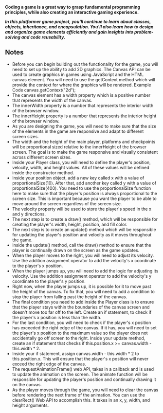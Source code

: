 **Coding a game is a great way to grasp fundamental programming principles, while also creating an interactive gaming experience.**

**_In this platformer game project, you'll continue to learn about classes, objects, inheritance, and encapsulation. You'll also learn how to design and organize game elements efficiently and gain insights into problem-solving and code reusability._**

## Notes

- Before you can begin building out the functionality for the game, you will need to set up the ability to add 2D graphics.
  The Canvas API can be used to create graphics in games using JavaScript and the HTML canvas element.
  You will need to use the getContext method which will provide the context for where the graphics will be rendered.
  Example Code
  canvas.getContext("2d");
- The canvas element has a width property which is a positive number that represents the width of the canvas.
- The innerWidth property is a number that represents the interior width of the browser window.
- The innerHeight property is a number that represents the interior height of the browser window.
- As you are designing the game, you will need to make sure that the size of the elements in the game are responsive and adapt to different screen sizes.
- The width and the height of the main player, platforms and checkpoints will be proportional sized relative to the innerHeight of the browser screen. The goal is to make the game responsive and visually consistent across different screen sizes.
- Inside your Player class, you will need to define the player's position, velocity, width, and height values. All of these values will be defined inside the constructor method.
- Inside your position object, add a new key called x with a value of proportionalSize(10). After that, add another key called y with a value of proportionalSize(400).
  You need to use the proportionalSize function here to make sure that the player's position is always proportional to the screen size. This is important because you want the player to be able to move around the screen regardless of the screen size.
- The velocity property will be used to store the player's speed in the x and y directions.
- The next step is to create a draw() method, which will be responsible for creating the player's width, height, position, and fill color.
- The next step is to create an update() method which will be responsible for updating the player's position and velocity as it moves throughout the game.
- Inside the update() method, call the draw() method to ensure that the player is continually drawn on the screen as the game updates.
- When the player moves to the right, you will need to adjust its velocity. Use the addition assignment operator to add the velocity's x coordinate to the player's x position.
- When the player jumps up, you will need to add the logic for adjusting its velocity. Use the addition assignment operator to add the velocity's y coordinate to the player's y position.
- Right now, when the player jumps up, it is possible for it to move past the height of the canvas. To fix that, you will need to add a condition to stop the player from falling past the height of the canvas.
- The final condition you need to add inside the Player class is to ensure that the player stays within the boundaries of the canvas screen and doesn't move too far off to the left. Create an if statement, to check if the player's x position is less than the width.
- For the last condition, you will need to check if the player's x position has exceeded the right edge of the canvas. If it has, you will need to set the player's x position to the maximum value so the player does not accidentally go off screen to the right. Inside your update method, create an if statement that checks if this.position.x >= canvas.width - this.width \* 2.
- Inside your if statement, assign canvas.width - this.width \* 2 to this.position.x. This will ensure that the player's x position will never exceed the right edge of the canvas.
- The requestAnimationFrame() web API, takes in a callback and is used to update the animation on the screen. The animate function will be responsible for updating the player's position and continually drawing it on the canvas.
- As the player moves through the game, you will need to clear the canvas before rendering the next frame of the animation. You can use the clearRect() Web API to accomplish this. It takes in an x, y, width, and height arguments.
